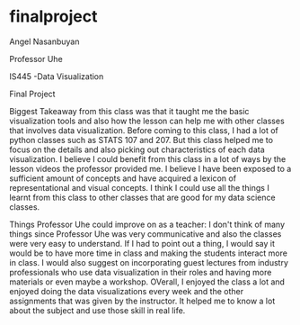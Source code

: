 # finalproject

Angel Nasanbuyan

Professor Uhe 

IS445 -Data Visualization

Final Project

Biggest Takeaway from this class was that it taught me the basic visualization tools and also how the lesson can help me with other classes that involves data visualization. Before coming to this class, I had a lot of python classes such as STATS 107 and 207. But this class helped me to focus on the details and also picking out characteristics of each data visualization. I believe I could benefit from this class in a lot of ways by the lesson videos the professor provided me. I believe I have been exposed to a sufficient amount of concepts and have acquired a lexicon of representational and visual concepts. I think I could use all the things I learnt from this class to other classes that are good for my data science classes.

Things Professor Uhe could improve on as a teacher: 
I don't think of many things since Professor Uhe was very communicative and also the classes were very easy to understand. If I had to point out a thing, I would say it would be to have more time in class and making the students interact more in class. I would also suggest on incorporating guest lectures from industry professionals who use data visualization in their roles and having more materials or even maybe a workshop. OVerall, I enjoyed the class a lot and enjoyed doing the data visualizations every week and the other assignments that was given by the instructor. It helped me to know a lot about the subject and use those skill in real life.
